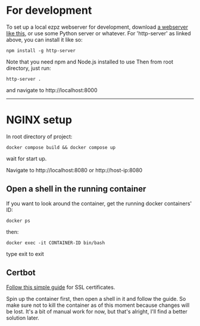 # For development

To set up a local ezpz webserver for development, download [a webserver like this](https://www.npmjs.com/package/http-server),
or use some Python server or whatever. For 'http-server' as linked above, you can install it like so:

```
npm install -g http-server
```

Note that you need npm and Node.js installed to use  Then from root directory, just run:

``` 
http-server .
```

and navigate to http://localhost:8000

----

# NGINX setup

In root directory of project:
```
docker compose build && docker compose up
```
wait for start up.

Navigate to http://localhost:8080 or http://host-ip:8080


## Open a shell in the running container

If you want to look around the container, get the running docker containers' ID: 

```
docker ps
```

then: 

```
docker exec -it CONTAINER-ID bin/bash
```

type exit to exit

## Certbot

[Follow this simple guide](https://www.nginx.com/blog/using-free-ssltls-certificates-from-lets-encrypt-with-nginx/) for SSL certificates.

Spin up the container first, then open a shell in it and follow the guide. So make sure not to kill the container as of 
this moment because changes will be lost. It's a bit of manual work for now, but that's alright, I'll find a better solution later.
